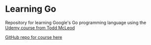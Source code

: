 # Learning Go

Repository for learning Google's Go programming language using the [Udemy course from Todd McLeod](https://www.udemy.com/course/learn-how-to-code/)

[GitHub repo for course here](https://github.com/GoesToEleven/learn-to-code-go-version-03)
